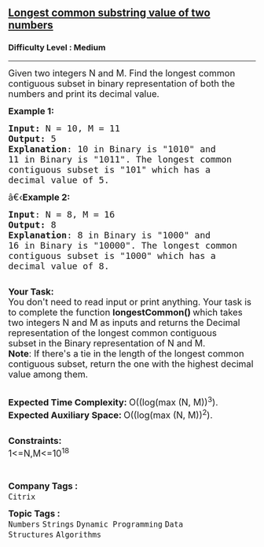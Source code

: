 <h2><a href="https://practice.geeksforgeeks.org/problems/longest-common-substring-value-of-two-numbers3806/1?page=2&category[]=Numbers&sortBy=submissions">Longest common substring value of two numbers</a></h2><h3>Difficulty Level : Medium</h3><hr><div class="problems_problem_content__Xm_eO"><p><span style="font-size:18px">Given two integers N and M. Find the longest common contiguous subset in binary representation of both the numbers and print its decimal value.</span></p>

<p><span style="font-size:18px"><strong>Example 1:</strong></span></p>

<pre><span style="font-size:18px"><strong>Input: </strong>N = 10, M = 11
<strong>Output:</strong> 5
<strong>Explanation</strong>: 10 in Binary is "1010" and
11 in Binary is "1011". The longest common
contiguous subset is "101" which has a
decimal value of 5.</span>
</pre>

<p><span style="font-size:18px">â€‹<strong>Example 2:</strong></span></p>

<pre><span style="font-size:18px"><strong>Input</strong>: N = 8, M = 16
<strong>Output:</strong> 8
<strong>Explanation</strong>: 8 in Binary is "1000" and
16 in Binary is "10000". The longest common
contiguous subset is "1000" which has a
decimal value of 8.
</span></pre>

<p><br>
<span style="font-size:18px"><strong>Your Task:</strong><br>
You don't need to read input or print anything. Your task is to complete the function&nbsp;<strong>longestCommon()&nbsp;</strong>which takes two integers N and M as inputs and returns the Decimal representation of the longest common contiguous subset&nbsp;in the Binary representation of N and M.<br>
<strong>Note</strong>: If there's a tie in the length of the longest common contiguous subset, return the one with the highest decimal value among them.</span></p>

<p><br>
<span style="font-size:18px"><strong>Expected Time Complexity:&nbsp;</strong>O((log(max (N, M))<sup>3</sup>).<br>
<strong>Expected Auxiliary Space:&nbsp;</strong>O((log(max (N, M))<sup>2</sup>).</span></p>

<p><br>
<span style="font-size:18px"><strong>Constraints:</strong><br>
1&lt;=N,M&lt;=10<sup>18</sup></span></p>

<p>&nbsp;</p>
</div><p><span style=font-size:18px><strong>Company Tags : </strong><br><code>Citrix</code>&nbsp;<br><p><span style=font-size:18px><strong>Topic Tags : </strong><br><code>Numbers</code>&nbsp;<code>Strings</code>&nbsp;<code>Dynamic Programming</code>&nbsp;<code>Data Structures</code>&nbsp;<code>Algorithms</code>&nbsp;